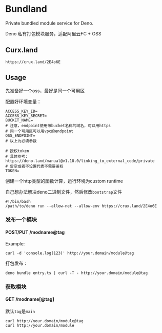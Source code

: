 # Bundland

Private bundled module service for Deno.

Deno 私有打包模块服务，适配阿里云FC + OSS

## Curx.land

```
https://crux.land/2E4o6E
```

## Usage

先准备好一个oss，最好是同一个可用区

配置好环境变量：

```
ACCESS_KEY_ID=
ACCESS_KEY_SECRET=
BUCKET_NAME=
# 注意，endpoint使用带bucket名称的域名，可以用https
# 同一个可用区可以用vpc的endpoint
OSS_ENDPOINT=
# 以上为必填参数

# 授权token
# 具体参考: https://deno.land/manual@v1.18.0/linking_to_external_code/private
# 留空或者不设置代表不需要鉴权
TOKEN=
```

创建一个http类型的函数计算，运行环境为custom runtime

自己想办法解决deno二进制文件，然后修改`bootstrap`文件

```shell
#!/bin/bash
/path/to/deno run --allow-net --allow-env https://crux.land/2E4o6E
```

### 发布一个模块

#### POST/PUT /modname@tag

Example:

```shell
curl -d 'console.log(123)' http://your.domain/module@tag
```

打包发布：

```shell
deno bundle entry.ts | curl -T - http://your.domain/module@tag
```

### 获取模块

#### GET /modname[@tag]

默认`tag`是`main`

```shell
curl http://your.domain/module@tag
curl http://your.domain/module
```
